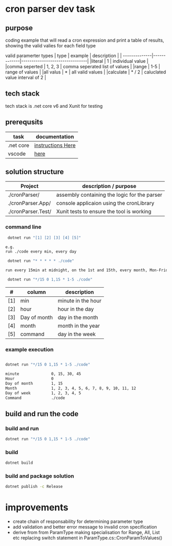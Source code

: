 # cron parser dev task

## purpose
coding example that will read a cron expression and print a table of results, showing the valid valies for each field type

valid paramerter types
| type          | example     | description                    |
| --------------|-------------|--------------------------------|
|literal        | 1           | individual value               |
|comma seperted | 1, 2, 3     | comma seperated list of values |
|range          | 1-5         | range of values                |
|all valus      | *           | all valid values               |
|calculate      | * / 2       | caluclated value interval of 2 |


## tech stack
tech stack is .net core v6 and Xunit for testing

## prerequsits
| task              | documentation   |
|-------------------|-----------------|
|.net core   | [instructions Here](https://docs.microsoft.com/en-us/dotnet/core/install/linux) |
|vscode| [here](https://code.visualstudio.com/docs/setup/linux) |



## solution structure

|  Project          | description / purpose            |
|-------------------|----------------------------------|
| ./cronParser/     | assembly containing the logic for the parser|
| ./cronParser.App/ | console applicaion using the cronLibrary| 
| ./cronParser.Test/| Xunit tests to ensure the tool is working|


### command line
```bash
 dotnet run "[1] [2] [3] [4] [5]" 

e.g.
run ./code every min, every day

 dotnet run "* * * * * ./code"  

run every 15min at midnight, on the 1st and 15th, every month, Mon-Friday

 dotnet run "*/15 0 1,15 * 1-5 ./code"  

```
| # |column         | description        |
| - |---------------|--------------------|
| [1] |min          | minute in the hour |
| [2] |hour         | hour in the day    |
| [3] |Day of month | day in the month   |
| [4] |month        | month in the year  |
| [5] |command      | day in the week    |



### example execution
```bash

dotnet run "*/15 0 1,15 * 1-5 ./code"

minute              0, 15, 30, 45
Hour                0
Day of month        1, 15
Month               1, 2, 3, 4, 5, 6, 7, 8, 9, 10, 11, 12
Day of week         1, 2, 3, 4, 5
Command             ./code
```
## build and run the code
### build and run
``` bash
dotnet run "*/15 0 1,15 * 1-5 ./code"  
```

### build 
``` bash
dotnet build   
```
### build and package solution
``` bash
dotnet publish -c Release 
```


# improvements
* create chain of responsability for determining parameter type
* add validation and better error message to invalid cron specification
* derive from from ParamType making specialisation for Range, All, List etc replacing switch statement in ParamType.cs::CronParamToValues() 
